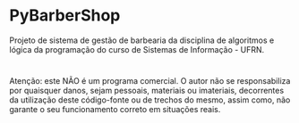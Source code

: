 # PyBarberShop
Projeto de sistema de gestão de barbearia da disciplina de algoritmos e lógica da programação do curso de Sistemas de Informação - UFRN. 
#
Atenção: este NÃO é um programa comercial. O autor não se responsabiliza por quaisquer danos, sejam pessoais, materiais ou imateriais, decorrentes da utilização deste código-fonte ou de trechos do mesmo, assim como, não garante o seu funcionamento correto em situações reais.
